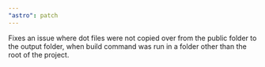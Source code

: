```yaml
---
"astro": patch
---
```


Fixes an issue where dot files were not copied over from the public folder to the output folder, when build command was run in a folder other than the root of the project.
